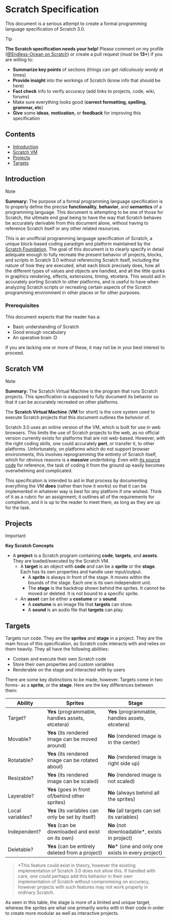 # Scratch Specification

This document is a serious attempt to create a formal programming language specification of Scratch 3.0.

> [!TIP]
> **The Scratch specification needs your help!** Please comment on my profile ([@Endless-Ocean on Scratch](https://scratch.mit.edu/users/Endless-Ocean/)) or create a pull request (must be **13+**) if you are willing to:
> 
> - **Summarize key points** of sections (things can get *ridiculously wordy* at times)
> - **Provide insight** into the workings of Scratch (know info that should be here)
> - **Fact check** info to verify accuracy (add links to projects, code, wiki, forums)
> - Make sure everything looks good (**correct formatting, spelling, grammar, etc**)
> - **Give** some **ideas**, **motivation**, or **feedback** for improving this specification

## Contents

- [Introduction](#introduction)
- [Scratch VM](#scratch-vm)
- [Projects](#projects)
- [Targets](#targets)

## Introduction

> [!NOTE]
> **Summary:** The purpose of a formal programming language specification is to properly define the precise **functionality**, **behavior**, and **semantics** of a programming language. This document is attempting to be one of those for Scratch, the ultimate end goal being to have the way that Scratch behaves be accurately derivable from this document alone, without having to reference Scratch itself or any other related resources.

This is an unofficial programming language specification of Scratch, a unique block-based coding paradigm and platform maintained by the [Scratch Foundation](https://www.scratchfoundation.org/). The goal of this document is to clearly specify in detail adequate enough to fully recreate the present behavior of projects, blocks, and scripts in Scratch 3.0 without referencing Scratch itself, including the nature of how they are executed, what each block precisely does, how all the different types of values and objects are handled, and all the little quirks in graphics rendering, effects, extensions, timing, etcetera. This would aid in accurately porting Scratch to other platforms, and is useful to have when analyzing Scratch scripts or recreating certain aspects of the Scratch programming environment in other places or for other purposes.

### Prerequisites

This document expects that the reader has a:

- Basic understanding of Scratch
- Good enough vocabulary
- An operative brain :D

If you are lacking one or more of these, it may not be in your best interest to proceed.

## Scratch VM

> [!NOTE]
> **Summary:** The Scratch Virtual Machine is the program that runs Scratch projects. This specification is supposed to fully document its behavior so that it can be accurately recreated on other platforms.

The **Scratch Virtual Machine** (**VM** for short) is the core system used to execute Scratch projects that this document outlines the *behavior* of.

Scratch 3.0 uses an online version of the VM, which is built for use in web browsers. This limits the use of Scratch projects to the web, as no official version currently exists for platforms that are not web-based. However, with the right coding skills, one could accurately **port**, or transfer it, to other platforms. Unfortunately, on platforms which do not support browser environments, this involves reprogramming the entirety of Scratch itself, which for obvious reasons is a ***massive** undertaking*. Even with [its source code](https://github.com/scratchfoundation/scratch-vm) for reference, the task of coding it from the ground up easily becomes overwhelming and complicated.

This specification is intended to aid in that process by documenting everything the VM **does** (rather than how it *works*) so that it can be implemented in whatever way is best for *any* platform if one wished. Think of it as a rubric for an assignment; it outlines all of the requirements for completion, and it is up to the reader to meet them, as long as they are up for the task.

## Projects

> [!IMPORTANT]
> **Key Scratch Concepts**
> - A **project** is a Scratch program containing **code**, **targets**, and **assets**. They are loaded/executed by the Scratch VM.
>   - A **target** is an object with **code** and can be a **sprite** or the **stage**. Each has its own properties and handle user input/output.
>     - A **sprite** is always in front of the stage. It moves within the bounds of the stage. Each one is its own independent unit.
>     - The **stage** is the backdrop shown behind the sprites. It cannot be moved or deleted. It is not bound to a specific sprite.
>   - An **asset** can be either a **costume** or a **sound**.
>     - A **costume** is an image file that **targets** can show.
>     - A **sound** is an audio file that **targets** can play.

## Targets

Targets run code. They are the **sprites** and **stage** in a project. They are the main focus of this specification, as Scratch code interacts with and relies on them heavily. They all have the following abilities:

- Contain and execute their own Scratch code
- Store their own properties and custom variables
- Renderable on the stage and interacted with by users

There are some key distinctions to be made, however. Targets come in two forms- as a **sprite**, or the **stage**. Here are the key differences between them:

| Ability          | Sprites                                           | Stage                                                |
|------------------|---------------------------------------------------|------------------------------------------------------|
| Target?          | **Yes** (programmable, handles assets, etcetera)  | **Yes** (programmable, handles assets, etcetera)     |
| Movable?         | **Yes** (its rendered image can be moved around)  | **No** (rendered image is in the center)             |
| Rotatable?       | **Yes** (its rendered image can be rotated about) | **No** (rendered image is right side up)             |
| Resizable?       | **Yes** (its rendered image can be scaled)        | **No** (rendered image is not scaled)                |
| Layerable?       | **Yes** (goes in front of/behind other sprites)   | **No** (always behind all the sprites)               |
| Local variables? | **Yes** (its variables can only be set by itself) | **No** (all targets can set its variables)           |
| Independent?     | **Yes** (can be downloaded and exist on its own)  | **No** (not downloadable*, exists in project)        |
| Deletable?       | **Yes** (can be entirely deleted from a project)  | **No*** (one and only one exists in every project)   |

> *This feature could exist in theory, however the existing implementation of Scratch 3.0 does not allow this. If handled with care, one could perhaps add this behavior in their own implementation of Scratch without compromising on accuracy, however projects with such features may not work properly in ordinary Scratch.

As seen in this table, the stage is more of a limited and unique target, whereas the sprites are what one primarily works with in their code in order to create more modular as well as interactive projects.
